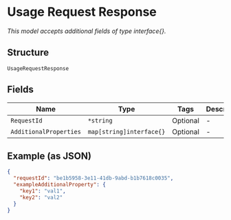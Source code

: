 
# Usage Request Response

*This model accepts additional fields of type interface{}.*

## Structure

`UsageRequestResponse`

## Fields

| Name | Type | Tags | Description |
|  --- | --- | --- | --- |
| `RequestId` | `*string` | Optional | - |
| `AdditionalProperties` | `map[string]interface{}` | Optional | - |

## Example (as JSON)

```json
{
  "requestId": "be1b5958-3e11-41db-9abd-b1b7618c0035",
  "exampleAdditionalProperty": {
    "key1": "val1",
    "key2": "val2"
  }
}
```

